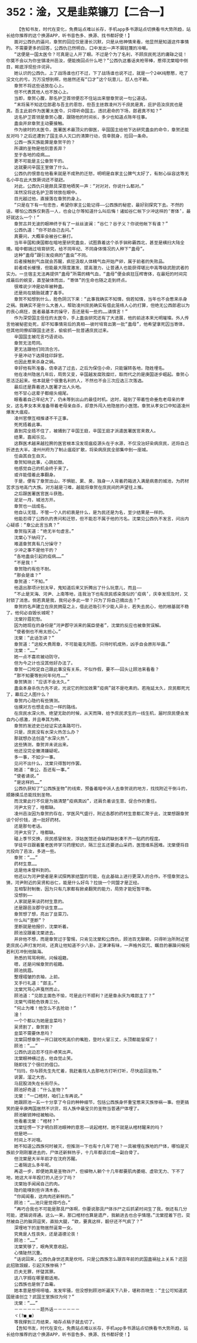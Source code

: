 # 352：淦，又是韭菜镰刀【二合一】
        【告知书友，时代在变化，免费站点难以长存，手机app多书源站点切换看书大势所趋，站长给你推荐的这个换源APP，听书音色多、换源、找书都好使！】
       面对公西仇的逼问，章贺的回应仅是漫长沉默，只是从他神情来看，他显然是知道这件事情旳。不需要更多的回答，公西仇已然明白，口中发出一声不屑轻蔑的冷嘲。
       “这便是一国太医令？可真是让人开了眼。不过是个为了名利，不顾庶民死活的庸碌之徒！你莫不会以为你坐镇凌州邑汝，便能挽回点什么吧？”公西仇这番话夹枪带棒，惹得沈棠暗中侧目，眸底浮现些许诧异。
       她认识的公西仇，上了战场谁也打不过，下了战场谁也说不过，就是一个24K纯憨憨，吃了没文化的亏。万万没想到啊，他居然还有“口才”这个玩意儿，怼人也不赖。
       章贺不将这些话放在心上。
       但不代表其他人也不放心上。
       当即，章贺心腹，那名护卫首领便忍不住站出来替章贺说一句公道话。
       “末将虽不知这位郎君与吾主的恩怨，但吾主拯救凌州万千庶民是真，庇护邑汝庶民也是真。吾主此前作为医署太医令，只得听命国主。违抗君命的下场，郎君真不知？”
       这名护卫首领是章贺心腹，跟随他的时间长，多少也知道点陈年往事。
       蛊虫并非章贺主动要接触。
       作为彼时的太医令，医署医术最顶尖的御医，辛国国主给他下达研究蛊虫的命令，章贺还能反对吗？之后还遭到了国主杀人灭口的清算行动，侥幸脱身，捡回一条命。
       公西一族灭族能算是章贺干的？
       所谓的圣物是他刻意丢弃？
       至于各地的疫病……
       更不可能是主公章贺干的。
       这就要问辛国王室做了什么。
       公西仇的恨意在他看来就是不成熟的迁怒，明明是自家主公脾气太好了，有耐心纵容这等无名小卒在此大放厥词还不驱赶。
       对此，公西仇只是颇具深意地哂笑一声：“对对对，你说什么都对。”
       浑然没将这名护卫首领放在眼中。
       目光越过他，直接落在章贺的身上。
       “只是在下有一句忠告，希望你家主公能记得——公西族的秘密，最好别探究下去。不然的话，哪怕公西族仅剩吾一人，也会让尔等知道什么叫后悔！诸如谷仁帐下少冲这样的‘寄体’，最好就这么一个！”
       章贺古井无波的眼神终于有了一丝丝波澜：“谷仁？谷子义？你说他帐下有谁？”
       公西仇道：“你不妨自己去问。”
       真要问，大概率会被谷仁暴打。
       当年辛国和庚国都在暗地里研究蛊虫，试图靠着这个杀手锏称霸西北，甚至是横扫大陆全境。暗中都搞过培育研究，给不同年纪、不同身体情况的人种下“蛊母”。
       这种“蛊母”跟引发疫病的“蛊虫”不同。
       后者接触到气血就会苏醒，疯狂汲取人体精气血开始产卵，属于前者的失败品。
       前者成长缓慢，但能最大限度激发、提高潜力，让普通人也能获得堪比中高等级武胆武者的实力。一旦宿主无法再提供“蛊母”所需的精气血，“蛊母”便会疯狂压榨寄体，在最短的时间完成最后的蜕变，直至破体而出，“寄体”的生命也随之走到终点。
       很难说少冲是幼年被种蛊。
       还是尚在娘胎就遭了毒手。
       章贺不知想到什么，脸色阴沉下来：“此事我确实不知情，倘若知情，当年也不会惹来杀身之祸。我确实不是什么大善人，帮助凌州庶民确实有借此笼络人心的打算，但绝无公西郎君以为的丧心病狂，医者最基本的操守，吾还是有一些的……请慎言！”
       作为深受国主信任的太医令，手上蛊虫研究还有了大进展，他的前途本来光明璀璨。外人传言他被秘密处死，却不知事情背后的真相——彼时培育出第一批“蛊母”，他希望拿死囚当寄体，但其他同僚却跟国主进言，偷偷抓一批普通庶民过来。
       辛国国主被花言巧语说动。
       章贺无法苟同。
       更无法跟他们同流合污。
       于是冲动下选择挂印辞官。
       也因此惹来杀身之祸。
       幸好他有所准备，侥幸逃了过去，之后为保住小命，只能辗转各地，隐姓埋名。
       他在凌州隐居几年后，局势又变，辛国越发腐败糜烂，取而代之的是庚国逐步崛起。章贺心思活泛起来。他本就是个很重名利的人，不然也不会三次应选三次落选。
       最后还是靠着进入医署才出人头地。
       他不甘心这辈子都缩头缩尾。
       眼看着自己年纪大了，仍未等到出山的最佳时机。这时，碰到了带着性命垂危老母亲的孝女，这名孝女本来准备带着老母亲自杀，却意外闯入他隐居的小医馆。章贺从孝女口中知道凌州爆发大瘟疫。
       凌州官僚互相推诿不干正事。
       死死捂着此事。
       直到完全捂不住了，被捅到了辛国王庭，辛国王庭才派遣医署医官来救人。
       结果，喜闻乐见。
       这群医术越来越拉胯的医官根本没发现瘟疫源头在于水源，不仅没治好染病庶民，还将自己折进去大半。凌州州府为了制止瘟疫扩散，将染病庶民全部集中到一座城。
       任由其自生自灭。
       章贺知晓此事，心跳如鼓。
       他感觉自己的机会终于来了。
       或许能借着此事翻身。
       于是，便有了章贺出山，不惧脏、累、臭，独身一人背着药箱进入满是病患的城池，为药材苦求当地高门大族。对方越是刁难，越能将章贺在庶民间的声望往上推。
       之后跟医署医官医斗获胜。
       足足一月，城池方开。
       章贺也一战成名。
       他自认无错，不管一个人的初衷是什么，是为民还是为名，至少结果是一样的。
       他能忍得了公西仇的责问和迁怒，但不能忍不属于他的污名。沈棠见公西仇不发言，问出内心疑惑：“章公此言当真？”
       章贺指天道：“绝无半句虚言。”
       沈棠心下纳闷了。
       难道章贺真有几分操守？
       少冲之事不是他干的？
       “各地蛊虫引起的疫病……”
       “不是我！”
       章贺隐约有些不耐。
       “那会是谁？”
       章贺道：“不知。”
       他退出那项计划太早，鬼知道后来又折腾出了什么玩意儿，而且——
       “不止是天海、河尹、上南等地，连我治下也有庶民感染类似的‘疫病’，庆幸发现及时，又封锁了消息。倘若真是我，我何必多此一举？只为了将自己摘出去？”
       章贺的名声建立在庶民拥趸之上，借此还吸引不少能人异士，若失去民心，他的根基就不稳了。他何必自毁长城呢？
       沈棠拧眉犯愁。
       因为她现在的身份是“河尹郡守派来的属臣使者”，沈棠的反应也被章贺误解。
       “使者倒也不用太担心。”
       沈棠：“此话怎讲？”
       章贺道：“这般大费周章，不可能毫无所图。只待时机成熟，凶手自会原形毕露。”
       沈棠：“……”
       她一点不喜欢被动防守。
       但为今之计也没其他好办法了。
       章贺一口咬定自己跟此事没有关系，不似作假，要不——回头让顾池来看看？
       “那不知要等到何年何月……”
       章贺猜测：“应该不会太久。”
       蛊虫本身杀伤力先不说，光说它的附加效果“疫病”就不是吃素的。若拖延太久，庶民都死光了，幕后之人图什么？
       章贺内心隐约有些猜测。
       估摸对方也想走自己一样的路线。
       在庶民水深火热、绝望无助的时候，从天而降，给予庶民求生的一线生机，届时庶民便会发自内心感激，并且奉其为神。
       章贺的发迹史已经证实这条路可行。
       只是，庶民没有水深火热怎么办？
       那就想办法创造“水深火热”。
       这些猜测，章贺并未说出来。
       他还没完全撇清嫌疑呢。
       多一事，不如少一事。
       见问不出什么，沈棠只得暂时作罢。
       她道：“章公，吾还有一事。”
       “使者请说。”
       “是这样的……”
       公西仇获知了“公西族圣物”的线索，预备着暗中派人去章贺说的地方，找找附近干倒斗的，顺藤摸瓜总能找到圣物。
       而沈棠此行不仅是为搞清楚“疫病真凶”，还肩负着谈生意、促合作的重任。
       河尹太穷了，啥都缺。
       凌州邑汝因为章贺的存在，学医风气盛行，附近各郡的药材生意都汇聚于此，沈棠想跟章贺谈个好价钱，进一批好药材。
       还是那句老话。
       河尹太穷了，啥都缺。
       碰上季节交换，庶民感冒频发，浮姑医馆还会缺药缺到凑不齐一贴药的程度。
       学徒平日跟着董老医师学习药理知识，隔三岔五还要进山采药，医馆维系困难。沈棠便将目光投向了邑汝，多进一些。
       章贺：“……”
       药材生意……
       这是他未曾料到的。
       他还以为河尹使者是来试探两家结盟的可能，在此基础上进行更深入的合作。不怪章贺这么猜，河尹附近的吴贤和谷仁，能是什么好鸟？拉拢一个同盟才是正经。
       互相掣肘制衡，因为只有几家都有掀桌翻凳的能力，局势才能短暂平衡。
       没想到——
       人家就是来谈药材生意的。
       还是跟邑汝郡守谈生意……
       章贺想了想，亮出了韭菜刀。
       什么叫“垄断”？
       垄断就是他报价，沈棠听着。
       顾池没跟着沈棠进去。
       并非他不想，而是章贺过于警惕，只肯见沈棠和公西仇，顾池百无聊赖，只得听治所附近官吏庶民心声打发时间，还真让他知道不少八卦。正津津有味，一声格外突兀、瞩目的暴躁问候宛若利刃冲到他脑海。
       熟悉的骂骂咧咧，问候祖籍。
       嗯，还是问候章贺的祖籍。
       顾池挑眉。
       整理褶皱的衣袖，上前。
       叉手行礼道：“郎主。”
       沈棠咒骂心声戛然而止。
       顾池道：“见郎主面色不愉，可是此行不顺利？还是章永庆为难郎主了？”
       沈棠气得脸色铁青三分。
       “何止为难！他怎么不去抢劫！”
       淦！
       一个个都以为她是韭菜吗？
       吴贤割了，章贺割？
       韭菜不需要休息吗？
       沈棠回想章贺一开口就咬死高价的嘴脸，登时火冒三丈，头顶都能冒烟了！
       顾池：“……”
       公西仇这边忍不住扑哧笑出声。
       沈棠眼神横过去，他自觉止笑。
       随即找了个很烂的借口。
       “玛玛，你与顾先生先忙着，我赶着找人去那地方打听打听，尽快追回圣物。”
       说罢，溜之大吉。
       马屁股消失在长街尽头。
       顾池好奇道：“什么圣物？”
       沈棠：“一口棺材，咱们上车再说。”
       她跟顾池一五一十分享了今日的种种细节，包括公西族身怀重宝惹来灭族惨祸一事。但更搞笑的是辛庚两国居然不识货，将人族中最宝贝的圣物当普通尸体埋了。
       顾池敏锐神经被触动。
       他看着沈棠：“棺材？”
       沈棠怔愣一下才明白顾池眼神的意思——说起棺材，她不就是从棺材醒来的吗？
       但是吧——
       时间上不对哦。
       她不知道公西族何时被灭，但推测一下也有十几年了吧？一具被埋在族地的尸体，哪怕是灭族前夕刚刚塞进去的，尸体还新鲜热乎，十几年都该烂成一副白骨了。
       但沈棠是大半年前才在沈府苏醒。
       二者隔这么多年呢。
       再退一步，即便她真是圣物诈尸，但植物人躺个十几年都要肌肉萎缩、虚软无力、下不了地，她这大半年殴打的人还少了吗？
       沈棠抬手闻闻自己的肉。
       隐约能嗅到些许清木香。
       “你闻闻看，这肉肉还新鲜的。”
       顾池：“……池只是觉得巧合。”
       “再巧合我也不可能是那具尸体啊，你要说那具尸体诈尸之后抓紧时间生了我，倒还有几分可能，逻辑说得通。这么一来，那口棺材也算是遗产，我躺进去也合乎情理。”沈棠捏着下巴，突然被自己的脑洞逗笑，直拍大腿，“欸，要真这样，靓仔还不气疯了？”
       深埋地下的圣物居然诞育一女。
       究竟是人性丧失，还是道德沦丧！
       顾池：“……”
       沈棠笑够了，眼角笑意收起。
       心情陡然沉重。
       “话说回来，公西仇身世还真是坎坷。只是公西族怎么跟百年前的武国蛊祸扯上关系？还因此招致觊觎，引起灭族惨祸？”
       匹夫无罪，怀璧其罪。
       这八字搁在哪里都适用。
       公西族也是倒了血霉。
       她本意是想唠唠嗑，发发牢骚，但没想到顾池听遍天下八卦，堪称百晓生：“主公可知道武国是谁创立？武国王室族纹为何？”
       沈棠：“……”
       －－－－－－题外话－－－－－－
       ヾ(?■_■)
       等我撑到三月结束，咱存点稿子就去切了。
       【告知书友，时代在变化，免费站点难以长存，手机app多书源站点切换看书大势所趋，站长给你推荐的这个换源APP，听书音色多、换源、找书都好使！】